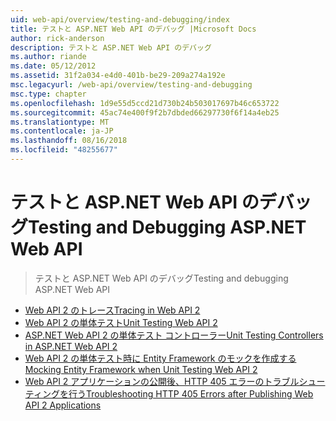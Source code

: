 ```yaml
---
uid: web-api/overview/testing-and-debugging/index
title: テストと ASP.NET Web API のデバッグ |Microsoft Docs
author: rick-anderson
description: テストと ASP.NET Web API のデバッグ
ms.author: riande
ms.date: 05/12/2012
ms.assetid: 31f2a034-e4d0-401b-be29-209a274a192e
msc.legacyurl: /web-api/overview/testing-and-debugging
msc.type: chapter
ms.openlocfilehash: 1d9e55d5ccd21d730b24b503017697b46c653722
ms.sourcegitcommit: 45ac74e400f9f2b7dbded66297730f6f14a4eb25
ms.translationtype: MT
ms.contentlocale: ja-JP
ms.lasthandoff: 08/16/2018
ms.locfileid: "48255677"
---
```

<a name="testing-and-debugging-aspnet-web-api"></a><span data-ttu-id="de5e5-103">テストと ASP.NET Web API のデバッグ</span><span class="sxs-lookup"><span data-stu-id="de5e5-103">Testing and Debugging ASP.NET Web API</span></span>
====================
> <span data-ttu-id="de5e5-104">テストと ASP.NET Web API のデバッグ</span><span class="sxs-lookup"><span data-stu-id="de5e5-104">Testing and debugging ASP.NET Web API</span></span>


- [<span data-ttu-id="de5e5-105">Web API 2 のトレース</span><span class="sxs-lookup"><span data-stu-id="de5e5-105">Tracing in Web API 2</span></span>](tracing-in-aspnet-web-api.md)
- [<span data-ttu-id="de5e5-106">Web API 2 の単体テスト</span><span class="sxs-lookup"><span data-stu-id="de5e5-106">Unit Testing Web API 2</span></span>](unit-testing-with-aspnet-web-api.md)
- [<span data-ttu-id="de5e5-107">ASP.NET Web API 2 の単体テスト コントローラー</span><span class="sxs-lookup"><span data-stu-id="de5e5-107">Unit Testing Controllers in ASP.NET Web API 2</span></span>](unit-testing-controllers-in-web-api.md)
- [<span data-ttu-id="de5e5-108">Web API 2 の単体テスト時に Entity Framework のモックを作成する</span><span class="sxs-lookup"><span data-stu-id="de5e5-108">Mocking Entity Framework when Unit Testing Web API 2</span></span>](mocking-entity-framework-when-unit-testing-aspnet-web-api-2.md)
- [<span data-ttu-id="de5e5-109">Web API 2 アプリケーションの公開後、HTTP 405 エラーのトラブルシューティングを行う</span><span class="sxs-lookup"><span data-stu-id="de5e5-109">Troubleshooting HTTP 405 Errors after Publishing Web API 2 Applications</span></span>](troubleshooting-http-405-errors-after-publishing-web-api-applications.md)

